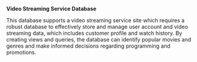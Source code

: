 **Video Streaming Service Database**

This database supports a video streaming service site which requires a robust database to effectively store and manage user account and video streaming data, which includes customer profile and watch history. By creating views and queries, the database can identify popular movies and genres and make informed decisions regarding programming and promotions. 

